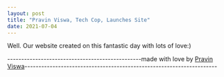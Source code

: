 ```yaml
---
layout: post
title: "Pravin Viswa, Tech Cop, Launches Site"
date: 2021-07-04
---
```

Well. Our website created on this fantastic day with lots of love:) 

------------------------------------------------made with love by [Pravin Viswa](http://pravinviswa.github.io)---------------------------------------------------------------------
